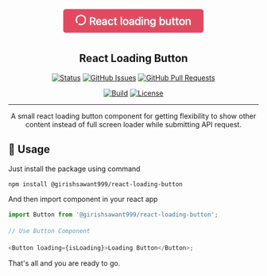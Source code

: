 <p align="center">
  <a href="" rel="noopener">
 <img height="60" src="./.github/readme/logo.png" alt="Project logo"></a>
</p>

<h2 align="center">React Loading Button</h2>

<div align="center">

[![Status](https://img.shields.io/badge/status-active-success.svg)](#)
[![GitHub Issues](https://img.shields.io/github/issues/girishsawant999/react-loading-button.svg)](https://github.com/girishsawant999/react-loading-button/issues)
[![GitHub Pull Requests](https://img.shields.io/github/issues-pr/girishsawant999/react-loading-button.svg)](https://github.com/girishsawant999/react-loading-button/pulls)

[![Build ](https://img.shields.io/github/workflow/status/girishsawant999/react-loading-button/CI/main)](https://github.com/girishsawant999/react-loading-button/actions)
[![License](https://img.shields.io/badge/license-MIT-blue.svg)](/LICENSE)

</div>

---

<p align="center">
A small react loading button component for getting flexibility to show other content instead of full screen loader while submitting API request.
</p>

## 📝 Usage

Just install the package using command

```
npm install @girishsawant999/react-loading-button
```

And then import component in your react app

```javascript
import Button from '@girishsawant999/react-loading-button';

// Use Button Component

<Button loading={isLoading}>Loading Button</Button>;
```

That's all and you are ready to go.

